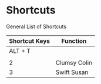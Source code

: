 # Shortcuts
General List of Shortcuts

 | Shortcut Keys | Function 
 | ------------- | ---------------------------------
 | ALT + T       | 
 |               | 
 | 2      | Clumsy Colin | DNF 
 | 3      | Swift Susan  | 55:13

